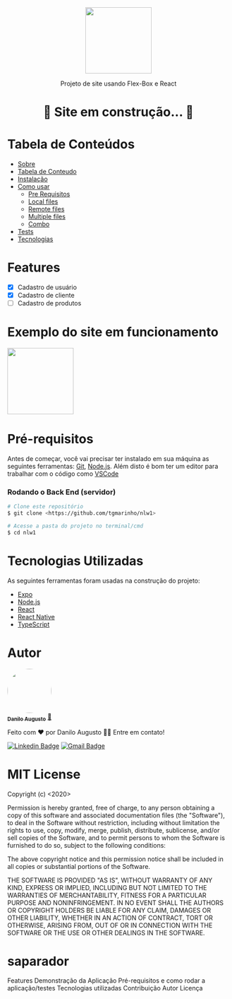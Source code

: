 
<div align="center">
<img src="https://user-images.githubusercontent.com/91206356/152497618-6c1f025d-6d86-4fd0-a8c4-8b2e9dfa21db.jpg" width="150px">
</div>
<p align="center">
 Projeto de site usando Flex-Box e React
</p>

<h1 align="center"> 
🚧  Site em construção...  🚧
</h1>


# Tabela de Conteúdos

<!--ts-->
   * [Sobre](#Sobre)
   * [Tabela de Conteudo](#tabela-de-conteudo)
   * [Instalação](#instalacao)
   * [Como usar](#como-usar)
      * [Pre Requisitos](#pre-requisitos)
      * [Local files](#local-files)
      * [Remote files](#remote-files)
      * [Multiple files](#multiple-files)
      * [Combo](#combo)
   * [Tests](#testes)
   * [Tecnologias](#tecnologias)
<!--te-->


# Features

- [x] Cadastro de usuário
- [x] Cadastro de cliente
- [ ] Cadastro de produtos

# Exemplo do site em funcionamento
<div>
<img src="https://media.giphy.com/media/Hz9a8TDV824GQ/giphy.gif" width="150px">
</div>

# Pré-requisitos

Antes de começar, você vai precisar ter instalado em sua máquina as seguintes ferramentas:
[Git](https://git-scm.com), [Node.js](https://nodejs.org/en/). 
Além disto é bom ter um editor para trabalhar com o código como [VSCode](https://code.visualstudio.com/)

### Rodando o Back End (servidor)

```bash
# Clone este repositório
$ git clone <https://github.com/tgmarinho/nlw1>

# Acesse a pasta do projeto no terminal/cmd
$ cd nlw1
```

# Tecnologias Utilizadas

As seguintes ferramentas foram usadas na construção do projeto:

- [Expo](https://expo.io/)
- [Node.js](https://nodejs.org/en/)
- [React](https://pt-br.reactjs.org/)
- [React Native](https://reactnative.dev/)
- [TypeScript](https://www.typescriptlang.org/)


# Autor

<a href="https://www.linkedin.com/in/daniloaugusto9101">
 <img style="border-radius: 50%;" src="https://media-exp1.licdn.com/dms/image/C4D03AQGDStZVq-uy4A/profile-displayphoto-shrink_800_800/0/1641510027050?e=1649289600&v=beta&t=ocSvy7kvPsESi7uuvdsEGFzF6ZZXjjHXNY-Z4bAJ8sI" width="100px;" alt=""/>
 <br />
 <sub><b>Danilo Augusto</b></sub></a> <a href="https://www.linkedin.com/in/daniloaugusto9101" title="Danilo">🚀</a>


Feito com ❤️ por Danilo Augusto 👋🏽 Entre em contato!

[![Linkedin Badge](https://img.shields.io/badge/-Danilo-blue?style=flat-square&logo=Linkedin&logoColor=white&link=https://www.linkedin.com/in/daniloaugusto910)](https://www.linkedin.com/in/daniloaugusto910)
[![Gmail Badge](https://img.shields.io/badge/-danilloagt@gmail.com-c14438?style=flat-square&logo=Gmail&logoColor=white&link=mailto:danilloagt@gmail.com)](mailto:danilloagt@gmail.com)


# MIT License

Copyright (c) <2020> <Seu Nome>

Permission is hereby granted, free of charge, to any person obtaining a copy
of this software and associated documentation files (the "Software"), to deal
in the Software without restriction, including without limitation the rights
to use, copy, modify, merge, publish, distribute, sublicense, and/or sell
copies of the Software, and to permit persons to whom the Software is
furnished to do so, subject to the following conditions:

The above copyright notice and this permission notice shall be included in all
copies or substantial portions of the Software.

THE SOFTWARE IS PROVIDED "AS IS", WITHOUT WARRANTY OF ANY KIND, EXPRESS OR
IMPLIED, INCLUDING BUT NOT LIMITED TO THE WARRANTIES OF MERCHANTABILITY,
FITNESS FOR A PARTICULAR PURPOSE AND NONINFRINGEMENT. IN NO EVENT SHALL THE
AUTHORS OR COPYRIGHT HOLDERS BE LIABLE FOR ANY CLAIM, DAMAGES OR OTHER
LIABILITY, WHETHER IN AN ACTION OF CONTRACT, TORT OR OTHERWISE, ARISING FROM,
OUT OF OR IN CONNECTION WITH THE SOFTWARE OR THE USE OR OTHER DEALINGS IN THE
SOFTWARE.

# saparador
Features
Demonstração da Aplicação
Pré-requisitos e como rodar a aplicação/testes
Tecnologias utilizadas
Contribuição
Autor
Licença
